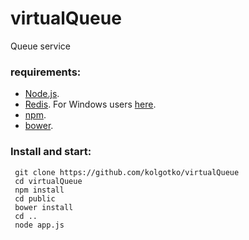 # virtualQueue
Queue service

### requirements:
 - [Node.js](https://nodejs.org/en/).
 - [Redis](http://redis.io). For Windows users [here](https://github.com/MSOpenTech/redis/releases).
 - [npm](https://www.npmjs.com/).
 - [bower](http://bower.io/).
 

### Install and start:
```
 git clone https://github.com/kolgotko/virtualQueue
 cd virtualQueue
 npm install
 cd public
 bower install
 cd ..
 node app.js
```
